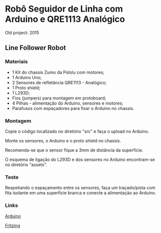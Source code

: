 # Robô Seguidor de Linha com Arduino e QRE1113 Analógico
Old project: 2015

## Line Follower Robot

### Materiais

* 1 Kit do chassis Zumo da Pololu com motores;
* 1 Arduino Uno;
* 2 Sensores de refletância QRE1113 - Analógico;
* 1 Proto shield;
* 1 L293D;
* Fios (jumpers) para montagem em protoboard;
* 4 Pilhas - alimentação do Arduino, sensores e motores;
* Parafusos com espaçadores para fixar o Arduino no chassis.

### Montagem

Copie o código localizado no diretório "src" e faça o upload no Arduino.

Monte os sensores, o Arduino e o proto shield no chassis.

Recomenda-se que o sensor fique a 3mm de distância da superfície.

O esquema de ligação do L293D e dos sensores no Arduino encontram-se no diretório "assets".

### Teste

Respeitando o espaçamento entre os sensores, faça um traçado/pista com fita isolante em uma superfície branca e conecte a alimentação ao Arduino.

### Links

[Arduino](https://www.arduino.cc)

[Fritzing](https://fritzing.org)
